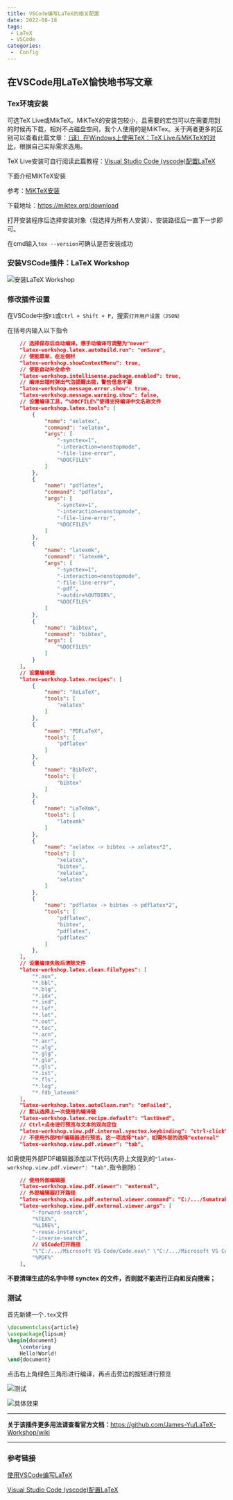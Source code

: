 ```yaml
---
title: VSCode编写LaTeX的相关配置
date: 2022-08-18
tags:
 - LaTeX
 - VSCode
categories:
 -  Config
---
```


## 在VSCode用LaTeX愉快地书写文章

### Tex环境安装

可选TeX Live或MikTeX。MiKTeX的安装包较小，且需要的宏包可以在需要用到的时候再下载，相对不占磁盘空间，我个人使用的是MiKTex。关于两者更多的区别可以查看此篇文章：[（译）在Windows上使用TeX：TeX Live与MiKTeX的对比](https://www.cnblogs.com/liuliang1999/p/12656706.html)，根据自己实际需求选用。

TeX Live安装可自行阅读此篇教程：[Visual Studio Code (vscode)配置LaTeX](https://zhuanlan.zhihu.com/p/166523064)

下面介绍MIKTeX安装

参考：[MiKTeX安装](https://blog.csdn.net/hengjiu_123/article/details/110390092)

下载地址：<https://miktex.org/download>

打开安装程序后选择安装对象（我选择为所有人安装）、安装路径后一直下一步即可。

在cmd输入`tex --version`可确认是否安装成功

### 安装VSCode插件：LaTeX Workshop

![安装LaTeX Workshop](C:/Users/Administrator/AppData/Roaming/Typora/typora-user-images/image-20220924102855448.png)

### 修改插件设置

在VSCode中按`F1`或`Ctrl + Shift + P`，搜索`打开用户设置（JSON）`

在括号内输入以下指令

```JSON
	// 选择保存后自动编译，想手动编译可调整为"never"
	"latex-workshop.latex.autoBuild.run": "onSave",
	// 使能菜单，在左侧栏
    "latex-workshop.showContextMenu": true,
	// 使能自动补全命令
    "latex-workshop.intellisense.package.enabled": true,
    // 编译出错时弹出气泡提醒出错，警告信息不要
	"latex-workshop.message.error.show": true,
    "latex-workshop.message.warning.show": false,
    // 设置编译工具，“%DOCFILE%”使得支持编译中文名称文件
	"latex-workshop.latex.tools": [
        {
            "name": "xelatex",
            "command": "xelatex",
            "args": [
                "-synctex=1",
                "-interaction=nonstopmode",
                "-file-line-error",
                "%DOCFILE%"
            ]
        },
        {
            "name": "pdflatex",
            "command": "pdflatex",
            "args": [
                "-synctex=1",
                "-interaction=nonstopmode",
                "-file-line-error",
                "%DOCFILE%"
            ]
        },
        {
            "name": "latexmk",
            "command": "latexmk",
            "args": [
                "-synctex=1",
                "-interaction=nonstopmode",
                "-file-line-error",
                "-pdf",
                "-outdir=%OUTDIR%",
                "%DOCFILE%"
            ]
        },
        {
            "name": "bibtex",
            "command": "bibtex",
            "args": [
                "%DOCFILE%"
            ]
        }
    ],
	// 设置编译链
    "latex-workshop.latex.recipes": [
        {
            "name": "XeLaTeX",
            "tools": [
                "xelatex"
            ]
        },
        {
            "name": "PDFLaTeX",
            "tools": [
                "pdflatex"
            ]
        },
        {
            "name": "BibTeX",
            "tools": [
                "bibtex"
            ]
        },
        {
            "name": "LaTeXmk",
            "tools": [
                "latexmk"
            ]
        },
        {
            "name": "xelatex -> bibtex -> xelatex*2",
            "tools": [
                "xelatex",
                "bibtex",
                "xelatex",
                "xelatex"
            ]
        },
        {
            "name": "pdflatex -> bibtex -> pdflatex*2",
            "tools": [
                "pdflatex",
                "bibtex",
                "pdflatex",
                "pdflatex"
            ]
        },
    ],
	// 设置编译失败后清除文件
    "latex-workshop.latex.clean.fileTypes": [
        "*.aux",
        "*.bbl",
        "*.blg",
        "*.idx",
        "*.ind",
        "*.lof",
        "*.lot",
        "*.out",
        "*.toc",
        "*.acn",
        "*.acr",
        "*.alg",
        "*.glg",
        "*.glo",
        "*.gls",
        "*.ist",
        "*.fls",
        "*.log",
        "*.fdb_latexmk"
    ],
    "latex-workshop.latex.autoClean.run": "onFailed",
	// 默认选择上一次使用的编译链
    "latex-workshop.latex.recipe.default": "lastUsed",
	// Ctrl+点击进行预览与文本的双向定位
    "latex-workshop.view.pdf.internal.synctex.keybinding": "ctrl-click",
    // 不使用外部PDF编辑器进行预览，这一项选择"tab"，如需外部的选择"external"
	"latex-workshop.view.pdf.viewer": "tab",
```

如需使用外部PDF编辑器添加以下代码(先将上文提到的`"latex-workshop.view.pdf.viewer": "tab",`指令删除)：

```json
    // 使用外部编辑器
	"latex-workshop.view.pdf.viewer": "external",
	// 外部编辑器打开路径
    "latex-workshop.view.pdf.external.viewer.command": "C:/.../SumatraPDF.exe",
    "latex-workshop.view.pdf.external.viewer.args": [
        "-forward-search",
        "%TEX%",
        "%LINE%",
        "-reuse-instance",
        "-inverse-search",
        // VSCode打开路径
        "\"C:/.../Microsoft VS Code/Code.exe\" \"C:/.../Microsoft VS Code/resources/app/out/cli.js\" -gr \"%f\":\"%l\"",
        "%PDF%"
    ],
```

**不要清理生成的名字中带 synctex 的文件，否则就不能进行正向和反向搜索；**

### 测试

首先新建一个`.tex`文件

```latex
\documentclass{article}
\usepackage{lipsum}
\begin{document}
    \centering
    Hello!World!
\end{document}
```

点击右上角绿色三角形进行编译，再点击旁边的按钮进行预览

![测试](http://imagebed.krins.cloud/api/image/BPR6ZBN4.png)

![具体效果](http://imagebed.krins.cloud/api/image/66402242.png)

---

**关于该插件更多用法请查看官方文档：**<https://github.com/James-Yu/LaTeX-Workshop/wiki>

---

### 参考链接

[使用VSCode编写LaTeX](https://zhuanlan.zhihu.com/p/38178015)

[Visual Studio Code (vscode)配置LaTeX](https://zhuanlan.zhihu.com/p/166523064)
